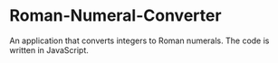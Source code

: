 # Roman-Numeral-Converter

An application that converts integers to Roman numerals.
The code is written in JavaScript.
